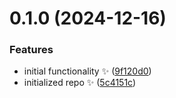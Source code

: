 # 0.1.0 (2024-12-16)

### Features

- initial functionality ✨ ([9f120d0](https://github.com/JoshuaKGoldberg/set-github-repository-labels/commit/9f120d09fd37dfb86e4bc91845af0deed4460b1f))
- initialized repo ✨ ([5c4151c](https://github.com/JoshuaKGoldberg/set-github-repository-labels/commit/5c4151c5cdd879c115250260711a9d80d7676ef1))
